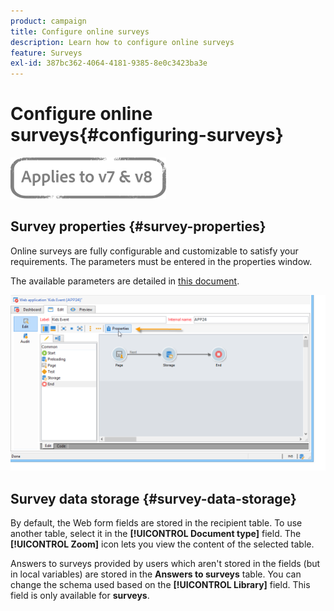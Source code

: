 ```yaml
---
product: campaign
title: Configure online surveys
description: Learn how to configure online surveys
feature: Surveys
exl-id: 387bc362-4064-4181-9385-8e0c3423ba3e
---
```

# Configure online surveys{#configuring-surveys}

![](../../assets/common.svg)

## Survey properties {#survey-properties}

Online surveys are fully configurable and customizable to satisfy your requirements. The parameters must be entered in the properties window.

The available parameters are detailed in [this document](../../web/using/defining-web-forms-properties.md).

![](assets/s_ncs_admin_survey_properties_general.png)

## Survey data storage {#survey-data-storage}

By default, the Web form fields are stored in the recipient table. To use another table, select it in the **[!UICONTROL Document type]** field. The **[!UICONTROL Zoom]** icon lets you view the content of the selected table.

Answers to surveys provided by users which aren't stored in the fields (but in local variables) are stored in the **Answers to surveys** table. You can change the schema used based on the **[!UICONTROL Library]** field. This field is only available for **surveys**.
